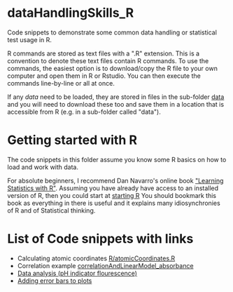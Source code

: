 # dataHandlingSkills_R
Code snippets to demonstrate some common data handling or statistical test usage in R. 

R commands are stored as text files with a ".R" extension. This is a convention to denote these text files contain R commands.  To use the commands, the easiest option is to download/copy the R file to your own computer and open them in R or Rstudio. You can then execute the commands line-by-line or all at once. 

If any *data* need to be loaded, they are stored in files in the sub-folder [data](/data/) and you will need to download these too and save them in a location that is accessible from R  (e.g. in a sub-folder called "data").


# Getting started with R

The code snippets in this folder assume you know some R basics on how to load and work with data.  

For absolute beginners, I recommend Dan Navarro's online book ["Learning Statistics with R"](https://learningstatisticswithr.com/book).  Assuming you have already have access to an installed version of R, then you could start at [starting R]( https://learningstatisticswithr.com/book/introR.html#startingR)
 You should bookmark this book as everything in there is useful and it explains many idiosynchronies of R and of Statistical thinking.


# List of Code snippets with links

 - Calculating atomic coordinates [R/atomicCoordinates.R](R/atomicCoordinates.R)
 - Correlation example   [correlationAndLinearModel_absorbance](/R/correlationAndLinearModel_absorbance.R)
 - [Data analysis (pH indicator flourescence)](R/fluoresceneRatioCalibration.R)
 - [Adding error bars to plots](R/plotCalibrationErrorBars.R)
